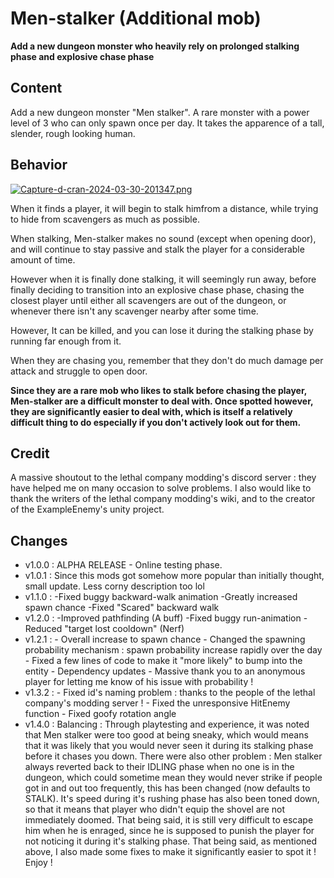 # Men-stalker (Additional mob)

**Add a new dungeon monster who heavily rely on prolonged stalking phase and explosive chase phase**

## Content
Add a new dungeon monster "Men stalker". 
A rare monster with a power level of 3 who can only spawn once per day.
It takes the apparence of a tall, slender, rough looking human.

## Behavior 

[![Capture-d-cran-2024-03-30-201347.png](https://i.postimg.cc/52gBpBTQ/Capture-d-cran-2024-03-30-201347.png)](https://postimg.cc/FYfkHL9h)

When it finds a player, it will begin to stalk himfrom a distance, while trying to hide from scavengers as much as possible. 

When stalking, Men-stalker makes no sound (except when opening door), and will continue to stay passive and stalk the player for a considerable amount of time.

However when it is finally done stalking, it will seemingly run away, before finally deciding to transition into an explosive chase phase, chasing the closest player until either all scavengers are out of the dungeon, or whenever there isn't any scavenger nearby after some time. 

However, It can be killed, and you can lose it during the stalking phase by running far enough from it. 

When they are chasing you, remember that they don't do much damage per attack and struggle to open door.

<strong>Since they are a rare mob who likes to stalk before chasing the player, Men-stalker are a difficult monster to deal with. Once spotted however, they are significantly easier to deal with, which is itself a relatively difficult thing to do especially if you don't actively look out for them.</strong>

## Credit
A massive shoutout to the lethal company modding's discord server : they have helped me on many occasion to solve problems.
I also would like to thank the writers of the lethal company modding's wiki, and to the creator of the ExampleEnemy's unity project.

## Changes
 - v1.0.0 : ALPHA RELEASE - Online testing phase.
 - v1.0.1 : Since this mods got somehow more popular than initially thought, small update. Less corny description too lol
 - v1.1.0 : -Fixed buggy backward-walk animation
            -Greatly increased spawn chance 
            -Fixed "Scared" backward walk
 - v1.2.0 : -Improved pathfinding (A buff)
            -Fixed buggy run-animation
            -Reduced "target lost cooldown" (Nerf)
 - v1.2.1 : - Overall increase to spawn chance
            - Changed the spawning probability mechanism : spawn probability increase rapidly over the day
            - Fixed a few lines of code to make it "more likely" to bump into the entity
            - Dependency updates
            - Massive thank you to an anonymous player for letting me know of his issue with probability !
- v1.3.2 : - Fixed id's naming problem : thanks to the people of the lethal company's modding server ! 
           - Fixed the unresponsive HitEnemy function 
           - Fixed goofy rotation angle
- v1.4.0 : Balancing : Through playtesting and experience, it was noted that Men stalker were too good at being sneaky, which would means that it was likely that you would never seen it during its stalking phase before it chases you down. There were also other problem : Men stalker always reverted back to their IDLING phase when no one is in the dungeon, which could sometime mean they would never strike if people got in and out too frequently, this has been changed (now defaults to STALK). It's speed during it's rushing phase has also been toned down, so that it means that player who didn't equip the shovel are not immediately doomed. That being said, it is still very difficult to escape him when he is enraged, since he is supposed to punish the player for not noticing it during it's stalking phase. That being said, as mentioned above, I also made some fixes to make it significantly easier to spot it ! Enjoy ! 